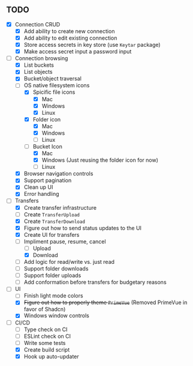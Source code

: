 ## TODO

- [x] Connection CRUD
  - [x] Add ability to create new connection
  - [x] Add ability to edit existing connection
  - [x] Store access secrets in key store (use `Keytar` package)
  - [x] Make access secret input a password input
- [ ] Connection browsing
  - [x] List buckets
  - [x] List objects
  - [x] Bucket/object traversal
  - [ ] OS native filesystem icons
    - [x] Spicific file icons
      - [x] Mac
      - [x] Windows
      - [x] Linux
    - [x] Folder icon
      - [x] Mac
      - [x] Windows
      - [ ] Linux
    - [ ] Bucket Icon
      - [x] Mac
      - [x] Windows (Just reusing the folder icon for now)
      - [ ] Linux
  - [x] Browser navigation controls
  - [x] Support pagination
  - [x] Clean up UI
  - [x] Error handling
- [ ] Transfers
  - [x] Create transfer infrastructure
  - [ ] Create `TransferUpload`
  - [x] Create `TransferDownload`
  - [x] Figure out how to send status updates to the UI
  - [x] Create UI for transfers
  - [ ] Impliment pause, resume, cancel
    - [ ] Upload
    - [x] Download
  - [ ] Add logic for read/write vs. just read
  - [ ] Support folder downloads
  - [ ] Support folder uploads
  - [ ] Add conformation before transfers for budgetary reasons
- [ ] UI
  - [ ] Finish light mode colors
  - [x] ~~Figure out how to properly theme `PrimeVue`~~ (Removed PrimeVue in favor of Shadcn)
  - [x] Windows window controls
- [ ] CI/CD
  - [ ] Type check on CI
  - [ ] ESLint check on CI
  - [ ] Write some tests
  - [x] Create build script
  - [x] Hook up auto-updater
